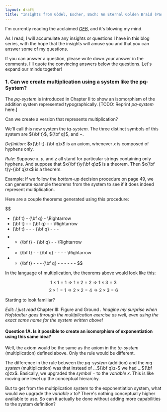 ```yaml
---
layout: draft
title: "Insights from Gödel, Escher, Bach: An Eternal Golden Braid (Part 1)"
---
```


I'm currently reading the acclaimed [_GEB_](http://en.wikipedia.org/wiki/G%C3%B6del,_Escher,_Bach), and it's blowing my mind.

As I read, I will accumulate any insights or questions I have in this blog series, with the hope that the insights will amuse you and that you can answer some of my questions.

If you can answer a question, please write down your answer in the comments. I'll quote the convincing answers below the questions. Let's expand our minds together!

### 1. Can we create multiplication using a system like the pq-System? ###

The _pq-system_ is introduced in Chapter II to show an isomorphism of the addition system represented typographically. [TODO: Reprint _pq-system_ here.]

Can we create a version that represents multiplication?

We'll call this new system the _tq-system_. The three distinct symbols of this system are ${\bf t}$, ${\bf q}$, and $-$.

_Definition_: $x{\bf t}-{\bf q}x$ is an axiom, whenever $x$ is composed of hyphens only.

_Rule_: Suppose $x$, $y$, and $z$ all stand for particular strings containing only hyphens. And suppose that $x{\bf t}y{\bf q}z$ is a theorem. Then $x{\bf t}y-{\bf q}zx$ is a theorem.

Example: If we follow the _bottom-up_ decision procedure on page 49, we can generate example theorems from the system to see if it does indeed represent multiplication.

Here are a couple theorems generated using this procedure:

$$
- {\bf t} - {\bf q} -
\Rightarrow
- {\bf t} - - {\bf q} - -
\Rightarrow
- {\bf t} - - - {\bf q} - - -
$$
$$
- - {\bf t} - {\bf q} - -
\Rightarrow
- - {\bf t} - - {\bf q} - - - -
\Rightarrow
- - {\bf t} - - - {\bf q} - - - - - -
$$

In the language of multiplication, the theorems above would look like this:

$$
1 \times 1 = 1
\Rightarrow
1 \times 2 = 2
\Rightarrow
1 \times 3 = 3
$$
$$
2 \times 1 = 1
\Rightarrow
2 \times 2 = 4
\Rightarrow
2 \times 3 = 6
$$

Starting to look familiar?

_Edit: I just read_ Chapter III: Figure and Ground _. Imagine my surprise when Hofstadter goes through the multiplication exercise as well, even using the exact same name for the system written above!_

#### Question 1A. Is it possible to create an isomorphism of exponentiation using this same idea? ####

Well, the axiom would be the same as the axiom in the _tq-system_ (multiplication) defined above. Only the rule would be different.

The difference in the rule between the _pq-system_ (addition) and the _mq-system_ (multiplication) was that instead of ...${\bf q}z-$ we had ...${\bf q}zx$. Basically, we upgraded the _symbol_ $-$ to the _variable_ $x$. This is like moving one level up the conceptual hierarchy.

But to get from the multiplication system to the exponentiation system, what would we upgrade the _variable_ $x$ to? There's nothing conceptually higher available to use. So can it actually be done without adding more capabilities to the system definition?